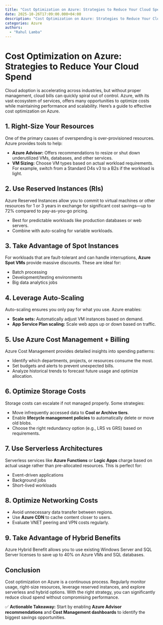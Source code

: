 ```yaml
---
title: "Cost Optimization on Azure: Strategies to Reduce Your Cloud Spend"
date: 2025-10-26T17:09:00.000+04:00
description: "Cost Optimization on Azure: Strategies to Reduce Your Cloud Spend"
categories: Azure
authors: 
  - "Rahul Lamba"
---
```


# Cost Optimization on Azure: Strategies to Reduce Your Cloud Spend

Cloud adoption is accelerating across industries, but without proper management, cloud bills can quickly spiral out of control. Azure, with its vast ecosystem of services, offers many opportunities to optimize costs while maintaining performance and scalability. Here’s a guide to effective cost optimization on Azure.  

## 1. Right-Size Your Resources

One of the primary causes of overspending is over-provisioned resources. Azure provides tools to help:  

- **Azure Advisor:** Offers recommendations to resize or shut down underutilized VMs, databases, and other services.  
- **VM Sizing:** Choose VM types based on actual workload requirements. For example, switch from a Standard D4s v3 to a B2s if the workload is light.  

## 2. Use Reserved Instances (RIs)

Azure Reserved Instances allow you to commit to virtual machines or other resources for 1 or 3 years in exchange for significant cost savings—up to 72% compared to pay-as-you-go pricing.  

- Best for predictable workloads like production databases or web servers.  
- Combine with auto-scaling for variable workloads.  

## 3. Take Advantage of Spot Instances

For workloads that are fault-tolerant and can handle interruptions, **Azure Spot VMs** provide massive discounts. These are ideal for:  

- Batch processing  
- Development/testing environments  
- Big data analytics jobs  

## 4. Leverage Auto-Scaling

Auto-scaling ensures you only pay for what you use. Azure enables:  

- **Scale sets:** Automatically adjust VM instances based on demand.  
- **App Service Plan scaling:** Scale web apps up or down based on traffic.  

## 5. Use Azure Cost Management + Billing

Azure Cost Management provides detailed insights into spending patterns:  

- Identify which departments, projects, or resources consume the most.  
- Set budgets and alerts to prevent unexpected bills.  
- Analyze historical trends to forecast future usage and optimize allocation.  

## 6. Optimize Storage Costs

Storage costs can escalate if not managed properly. Some strategies:  

- Move infrequently accessed data to **Cool or Archive tiers**.  
- Enable **lifecycle management policies** to automatically delete or move old blobs.  
- Choose the right redundancy option (e.g., LRS vs GRS) based on requirements.  

## 7. Use Serverless Architectures

Serverless services like **Azure Functions** or **Logic Apps** charge based on actual usage rather than pre-allocated resources. This is perfect for:  

- Event-driven applications  
- Background jobs  
- Short-lived workloads  

## 8. Optimize Networking Costs

- Avoid unnecessary data transfer between regions.  
- Use **Azure CDN** to cache content closer to users.  
- Evaluate VNET peering and VPN costs regularly.  

## 9. Take Advantage of Hybrid Benefits

Azure Hybrid Benefit allows you to use existing Windows Server and SQL Server licenses to save up to 40% on Azure VMs and SQL databases.  

## Conclusion

Cost optimization on Azure is a continuous process. Regularly monitor usage, right-size resources, leverage reserved instances, and explore serverless and hybrid options. With the right strategy, you can significantly reduce cloud spend without compromising performance.  

✅ **Actionable Takeaway:** Start by enabling **Azure Advisor recommendations** and **Cost Management dashboards** to identify the biggest savings opportunities.
